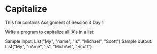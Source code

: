 # Capitalize
This file contains Assignment of Session 4 Day 1 

Write a program to capitalize all 'A's in a list:


Sample input: List("My", "name", "is", "Michael", "Scott")
Sample output: List("My", "nAme", 'is", "MichAel", "Scott")

